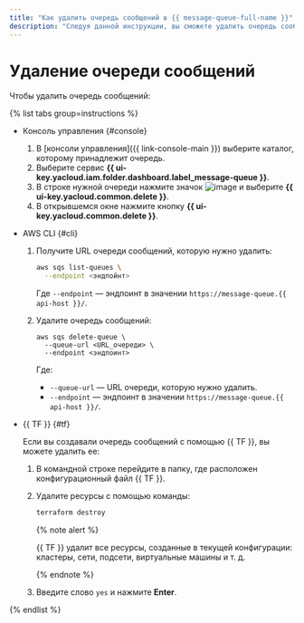 ```yaml
---
title: "Как удалить очередь сообщений в {{ message-queue-full-name }}"
description: "Следуя данной инструкции, вы сможете удалить очередь сообщений." 
---
```


# Удаление очереди сообщений

Чтобы удалить очередь сообщений:

{% list tabs group=instructions %}

- Консоль управления {#console}

  1. В [консоли управления]({{ link-console-main }}) выберите каталог, которому принадлежит очередь.
  1. Выберите сервис **{{ ui-key.yacloud.iam.folder.dashboard.label_message-queue }}**.
  1. В строке нужной очереди нажмите значок ![image](../../_assets/console-icons/ellipsis.svg) и выберите **{{ ui-key.yacloud.common.delete }}**.
  1. В открывшемся окне нажмите кнопку **{{ ui-key.yacloud.common.delete }}**.
  
- AWS CLI {#cli}
  
  1. Получите URL очереди сообщений, которую нужно удалить:
  
     ```bash
     aws sqs list-queues \
       --endpoint <эндпойнт>
     ```

     Где `--endpoint` — эндпоинт в значении `https://message-queue.{{ api-host }}/`.

  2. Удалите очередь сообщений:
  
     ```
     aws sqs delete-queue \
       --queue-url <URL_очереди> \
       --endpoint <эндпоинт>
     ```

     Где:
     * `--queue-url` — URL очереди, которую нужно удалить.
     * `--endpoint` — эндпоинт в значении `https://message-queue.{{ api-host }}/`.

- {{ TF }} {#tf}

  Если вы создавали очередь сообщений с помощью {{ TF }}, вы можете удалить ее:
  1. В командной строке перейдите в папку, где расположен конфигурационный файл {{ TF }}.
  1. Удалите ресурсы с помощью команды:

     ```bash
     terraform destroy
     ```

     {% note alert %}

     {{ TF }} удалит все ресурсы, созданные в текущей конфигурации: кластеры, сети, подсети, виртуальные машины и т. д.

     {% endnote %}

  1. Введите слово `yes` и нажмите **Enter**.

{% endlist %}
